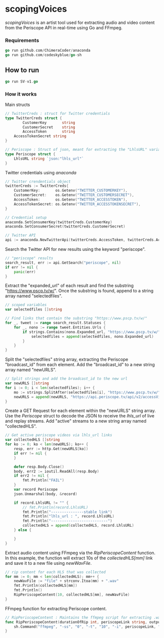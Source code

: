 # scopingVoices
*scopingVoices* is an artist tool used for extracting audio and video content from the Periscope API in real-time using Go and FFmpeg.

### Requirements
``` go
go run github.com/ChimeraCoder/anaconda
go run github.com/codeskyblue/go-sh
```

## How to run 
``` go
go run SV-v1.go
```

### How it works

Main structs
``` go
// TwitterCreds : struct for Twitter credentials
type TwitterCreds struct {
    	CustomerKey       string
    	CustomerSecret    string
    	AccessToken       string
	AccessTokenSecret string
}

// Periscope : Struct of json, meant for extracting the "LhlsURL" variable
type Periscope struct {
	LhlsURL string `json:"lhls_url"`
}
```

Twitter credentials using *anaconda*
``` go
// Twitter crendentials object
twitterCreds := TwitterCreds{
	CustomerKey:       os.Getenv("TWITTER_CUSTOMERKEY"),
	CustomerSecret:    os.Getenv("TWITTER_CUSTOMERSECRET"),
	AccessToken:       os.Getenv("TWITTER_ACCESSTOKEN"),
	AccessTokenSecret: os.Getenv("TWITTER_ACCESSTOKENSECRET"),
}

// Credential setup
anaconda.SetConsumerKey(twitterCreds.CustomerKey)
anaconda.SetConsumerSecret(twitterCreds.CustomerSecret)

// Twitter API
api := anaconda.NewTwitterApi(twitterCreds.AccessToken, twitterCreds.AccessTokenSecret)
```

Search the Twitter API for new results using the keyword "periscope".
``` go
// "periscope" results
search_result, err := api.GetSearch("periscope", nil)
if err != nil {
	panic(err)
}
```

Extract the "expanded_url" of each result and find the substring "https://www.pscp.tv/w/". Once the substring is found, append to a string array named "selectedfiles".
``` go
// scoped variables
var selectedfiles []string

// Find links that contain the substring "https://www.pscp.tv/w/"
for _, tweet := range search_result.Statuses {
	for _, nono := range tweet.Entities.Urls {
		if strings.Contains(nono.Expanded_url, "https://www.pscp.tv/w/") {
			selectedfiles = append(selectedfiles, nono.Expanded_url)
		}
	}
}
```


Split the "selectedfiles" string array, extracting the Periscope "broadcast_id" from each element. Add the "broadcast_id" to a new string array named "newURLS".
``` go
// Split strings and add the broadcast_id to the new url
var newURLS []string
for i := 0; i < len(selectedfiles); i++ {
	mo := strings.SplitAfter(selectedfiles[i], "https://www.pscp.tv/w/")
	newURLS = append(newURLS, "https://api.periscope.tv/api/v2/accessVideoPublic?broadcast_id="+mo[1])
}
```


Create a GET Request for each element within the "newURLS" string array. Use the *Periscope* struct to decode the JSON to receive the *lhls_url* of live and replay streams. Add "active" streams to a new string array named "collectedHLS".
``` go
// Get active periscope videos via lhls_url links
var collectedHLS []string
for ko := 0; ko < len(newURLS); ko++ {
	resp, err := http.Get(newURLS[ko])
	if err != nil {
	}

	defer resp.Body.Close()
	body, err2 := ioutil.ReadAll(resp.Body)
	if err2 != nil {
		fmt.Println("FAIL")
	}
	var record Periscope
	json.Unmarshal(body, &record)

	if record.LhlsURL != "" {
		// fmt.Println(record.LhlsURL)
		fmt.Println("---------------stable link")
		fmt.Println("lhls_url : ", record.LhlsURL)
		fmt.Println("--------------------------")
		collectedHLS = append(collectedHLS, record.LhlsURL)
	} else {

	}
}
```

Extract audio content using FFmpeg via the *RipPeriscopeContent* function. In this example, the function will extract 10s of the *collectedHLS[mm]* link and save it to a new file using *newWavFile*.
``` go
// rip content for each HLS that was collected
for mm := 0; mm < len(collectedHLS); mm++ {
	newWavFile := "file" + strconv.Itoa(mm) + ".wav"
	fmt.Println(collectedHLS[mm])
	fmt.Println()
	RipPeriscopeContent(10, collectedHLS[mm], newWavFile)
}
```

FFmpeg function for extracting Periscope content.
``` go
// RipPeriscopeContent : Maintains the ffmpeg script for extracting .wav files from the Periscope stream
func RipPeriscopeContent(durationOfRip int, periscopeLink string, outputFile string) {
	sh.Command("ffmpeg", "-ss", "0", "-t", "10", "-i", periscopeLink, "-strict", "-2", "-ac", "1", outputFile, "-nostdin", "-nostats").Run()
}
